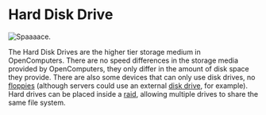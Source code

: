 # Hard Disk Drive

![Spaaaace.](oredict:oc:hdd1)

The Hard Disk Drives are the higher tier storage medium in OpenComputers. There are no speed differences in the storage media provided by OpenComputers, they only differ in the amount of disk space they provide. There are also some devices that can only use disk drives, no [floppies](floppy.md) (although servers could use an external [disk drive](../block/diskDrive.md), for example). Hard drives can be placed inside a [raid](../block/raid.md), allowing multiple drives to share the same file system. 

